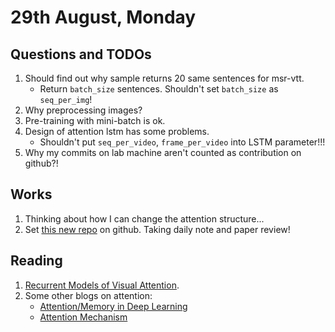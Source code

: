 # 29th August, Monday

## Questions and TODOs
1. Should find out why sample returns 20 same sentences for msr-vtt.
	* Return `batch_size` sentences. Shouldn't set `batch_size` as `seq_per_img`!
2. Why preprocessing images?
3. Pre-training with mini-batch is ok.
4. Design of attention lstm has some problems.
	* Shouldn't put `seq_per_video`, `frame_per_video` into LSTM parameter!!!
5. Why my commits on lab machine aren't counted as contribution on github?!

## Works
1. Thinking about how I can change the attention structure...
2. Set [this new repo](https://github.com/chaonan99/chaonan99_note) on github. Taking daily note and paper review!

## Reading

1. [Recurrent Models of Visual Attention](https://arxiv.org/pdf/1406.6247v1.pdf).
2. Some other blogs on attention:
	* [Attention/Memory in Deep Learning](http://blog.themusio.com/2016/03/25/attentionmemory-in-deep-learning/)
	* [Attention Mechanism](https://blog.heuritech.com/2016/01/20/attention-mechanism/)